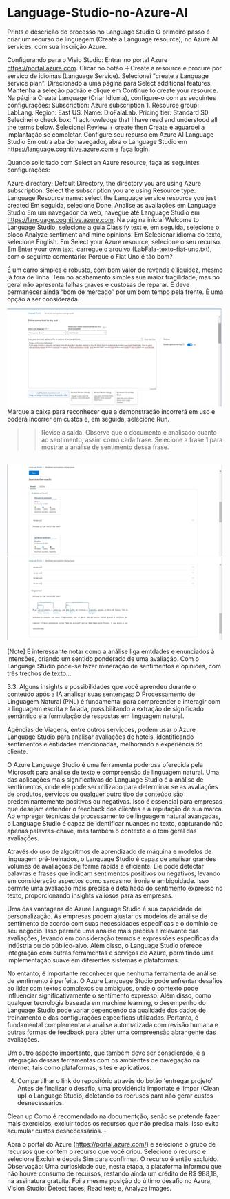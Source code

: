 # Language-Studio-no-Azure-AI

Prints e descrição do processo no Language Studio
O primeiro passo é criar um recurso de linguagem (Create a Language resource), no Azure AI services, com sua inscrição Azure.

Configurando para o Visio Studio:
Entrar no portal Azure https://portal.azure.com.
Clicar no botão ＋Create a resource e procure por serviço de idiomas (Language Service). Selecionei "create a Language service plan". Direcionado a uma página para Select additional features. Mantenha a seleção padrão e clique em Continue to create your resource.
Na página Create Language (Criar Idioma), configure-o com as seguintes configurações:
Subscription: Azure subscription 1.
Resource group: LabLang.
Region: East US.
Name: DioFalaLab.
Pricing tier: Standard S0.
Selecinei o check box: "I acknowledge that I have read and understood all the terms below.
Selecionei Review + create then Create e aguardei a implantação se completar.
Configure seu recurso em Azure AI Language Studio
Em outra aba do navegador, abra o Language Studio em https://language.cognitive.azure.com e faça login.

Quando solicitado com Select an Azure resource, faça as seguintes configurações:

Azure directory: Default Directory, the directory you are using
Azure subscription: Select the subscription you are using
Resource type: Language
Resource name: select the Language service resource you just created
Em seguida, selecione Done.
Analise as avaliações em Language Studio
Em um navegador da web, navegue até Language Studio em https://language.cognitive.azure.com.
Na página inicial Welcome to Language Studio, selecione a guia Classify text e, em seguida, selecione o bloco Analyze sentiment and mine opinions.
Em Selecionar idioma do texto, selecione English.
Em Select your Azure resource, selecione o seu recurso.
Em Enter your own text, carregue o arquivo (LabFala-texto-fiat-uno.txt), com o seguinte comentário:
Porque o Fiat Uno é tão bom?

É um carro simples e robusto, com bom valor de revenda e liquidez, mesmo já fora de linha. Tem no acabamento simples sua maior fragilidade, mas no geral não apresenta falhas graves e custosas de reparar. E deve permanecer ainda “bom de mercado” por um bom tempo pela frente. É uma opção a ser considerada.

<img src="contets/LabFala-fiat1-titulo.jpg">
Marque a caixa para reconhecer que a demonstração incorrerá em uso e poderá incorrer em custos e, em seguida, selecione Run.

>>Revise a saída. Observe que o documento é analisado quanto ao sentimento, assim como cada frase. Selecione a frase 1 para mostrar a análise de sentimento dessa frase.
<br>
<img src="contets/LabFala-fiat2-titulo.jpg">
<br>
<img src="contets/LabFala-fiat3-titulo.jpg">


[Note]
É interessante notar como a análise liga emtdades e enunciados à intensões, criando um sentido ponderado de uma avaliação. Com o Language Studio pode-se fazer mineração de sentimentos e opiniões, com três trechos de texto...

3.3. Alguns insights e possibilidades que você aprendeu durante o conteúdo após a IA analisar suas sentenças;
O Processamento de Linguagem Natural (PNL) é fundamental para compreender e interagir com a linguagem escrita e falada, possibilitando a extração de significado semântico e a formulação de respostas em linguagem natural.

Agências de Viagens, entre outros serviçoes, podem usar o Azure Language Studio para analisar avaliações de hotéis, identificando sentimentos e entidades mencionadas, melhorando a experiência do cliente.

O Azure Language Studio é uma ferramenta poderosa oferecida pela Microsoft para análise de texto e compreensão de linguagem natural. Uma das aplicações mais significativas do Language Studio é a análise de sentimentos, onde ele pode ser utilizado para determinar se as avaliações de produtos, serviços ou qualquer outro tipo de conteúdo são predominantemente positivas ou negativas. Isso é essencial para empresas que desejam entender o feedback dos clientes e a reputação de sua marca. Ao empregar técnicas de processamento de linguagem natural avançadas, o Language Studio é capaz de identificar nuances no texto, capturando não apenas palavras-chave, mas também o contexto e o tom geral das avaliações.

Através do uso de algoritmos de aprendizado de máquina e modelos de linguagem pré-treinados, o Language Studio é capaz de analisar grandes volumes de avaliações de forma rápida e eficiente. Ele pode detectar palavras e frases que indicam sentimentos positivos ou negativos, levando em consideração aspectos como sarcasmo, ironia e ambiguidade. Isso permite uma avaliação mais precisa e detalhada do sentimento expresso no texto, proporcionando insights valiosos para as empresas.

Uma das vantagens do Azure Language Studio é sua capacidade de personalização. As empresas podem ajustar os modelos de análise de sentimento de acordo com suas necessidades específicas e o domínio de seu negócio. Isso permite uma análise mais precisa e relevante das avaliações, levando em consideração termos e expressões específicas da indústria ou do público-alvo. Além disso, o Language Studio oferece integração com outras ferramentas e serviços do Azure, permitindo uma implementação suave em diferentes sistemas e plataformas.

No entanto, é importante reconhecer que nenhuma ferramenta de análise de sentimento é perfeita. O Azure Language Studio pode enfrentar desafios ao lidar com textos complexos ou ambíguos, onde o contexto pode influenciar significativamente o sentimento expresso. Além disso, como qualquer tecnologia baseada em machine learning, o desempenho do Language Studio pode variar dependendo da qualidade dos dados de treinamento e das configurações específicas utilizadas. Portanto, é fundamental complementar a análise automatizada com revisão humana e outras formas de feedback para obter uma compreensão abrangente das avaliações.

Um outro aspecto importante, que também deve ser consdierado, é a integração dessas ferramentas com os ambientes de navegação na internet, tais como plataformas, sites e aplicativos.

4. Compartilhar o link do repositório através do botão 'entregar projeto'
Antes de finalizar o desafio, uma providência importate é limpar (Clean up) o Language Studio, deletando os recrusos para não gerar custos desnecessários.

Clean up
Como é recomendado na documentção, senão se pretende fazer mais exercícios, excluir todos os recursos que não precisa mais. Isso evita acumular custos desnecessários.
‑

Abra o portal do Azure (https://portal.azure.com/) e selecione o grupo de recursos que contém o recurso que você criou.
Selecione o recurso e selecione Excluir e depois Sim para confirmar. O recurso é então excluído.
Observação: Uma curiosidade que, nesta etapa, a plataforma informou que não houve consumo de recursos, restando ainda um crédito de R$ 988,18, na assinatura gratuita. Foi a mesma posição do último desafio no Azura, Vision Studio: Detect faces; Read text; e, Analyze images.
